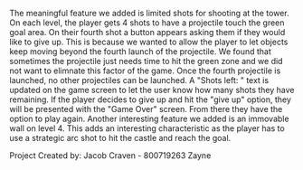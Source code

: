 The meaningful feature we added is limited shots for shooting at the tower. On each level, the player gets 4 shots to have a projectile touch the green goal area. On their fourth shot a button appears asking them if they would like to give up. This is because we wanted to allow the player to let objects keep moving beyond the fourth launch of the projectile. We found that sometimes the projectile just needs time to hit the green zone and we did not want to elimnate this factor of the game. Once the fourth projectile is launched, no other projectiles can be launched. A "Shots left: " text is updated on the game screen to let the user know how many shots they have remaining. If the player decides to give up and hit the "give up" option, they will be presented with the "Game Over" screen. From there they have the option to play again. Another interesting feature we added is an immovable wall on level 4. This adds an interesting characteristic as the player has to use a strategic arc shot to hit the castle and reach the goal.

Project Created by:
Jacob Craven - 800719263
Zayne